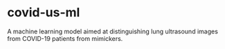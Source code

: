 # covid-us-ml
A machine learning model aimed at distinguishing lung ultrasound images from COVID-19 patients from mimickers.
